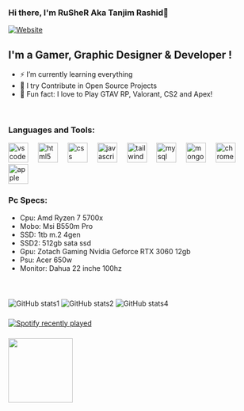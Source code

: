 ### Hi there, I'm RuSheR Aka Tanjim Rashid👋

[![Website](https://img.shields.io/website?label=Contact&style=for-the-badge&url=https%3A%2F%2Ffb.com/ALFAMAS)](https://tanjim.freewebhostmost.com/)

## I'm a Gamer, Graphic Designer & Developer !

- ⚡ I’m currently learning everything
- 🥅 I try Contribute in Open Source Projects
- 🌱 Fun fact: I love to Play GTAV RP, Valorant, CS2 and Apex!
<br />

### Languages and Tools:


<div align="left">
  <img src="https://cdn.jsdelivr.net/gh/devicons/devicon/icons/vscode/vscode-original.svg" height="40" alt="vscode logo"  />
  <img width="12" />
  <img src="https://cdn.jsdelivr.net/gh/devicons/devicon/icons/html5/html5-original.svg" height="40" alt="html5 logo"  />
  <img width="12" />
  <img src="https://cdn.jsdelivr.net/gh/devicons/devicon/icons/css3/css3-original.svg" height="40" alt="css logo"  />
  <img width="12" />
  <img src="https://cdn.jsdelivr.net/gh/devicons/devicon/icons/javascript/javascript-original.svg" height="40" alt="javascript logo"  />
  <img width="12" />
  <img src="https://cdn.jsdelivr.net/gh/devicons/devicon/icons/tailwindcss/tailwindcss-original-wordmark.svg" height="40" alt="tailwindcss logo"  />
  <img width="12" />
  <img src="https://cdn.jsdelivr.net/gh/devicons/devicon/icons/mysql/mysql-original.svg" height="40" alt="mysql logo"  />
  <img width="12" />
  <img src="https://cdn.jsdelivr.net/gh/devicons/devicon/icons/mongodb/mongodb-original.svg" height="40" alt="mongodb logo"  />
  <img width="12" />
  <img src="https://cdn.jsdelivr.net/gh/devicons/devicon/icons/chrome/chrome-original.svg" height="40" alt="chrome logo"  />
  <img width="12" />
  <img src="https://cdn.jsdelivr.net/gh/devicons/devicon/icons/apple/apple-original.svg" height="40" alt="apple logo"  />
</div>

### Pc Specs:

- Cpu: Amd Ryzen 7 5700x
- Mobo: Msi B550m Pro
- SSD: 1tb m.2 4gen
- SSD2: 512gb sata ssd
- Gpu: Zotach Gaming Nvidia Geforce RTX 3060 12gb
- Psu: Acer 650w 
- Monitor: Dahua 22 inche 100hz
<br />

###

![GitHub stats1](https://github-readme-stats.vercel.app/api?username=TBxRuSheR&hide_title=false&hide_rank=false&show_icons=true&include_all_commits=true&count_private=true&disable_animations=false&theme=dracula&locale=en&hide_border=false&order=1)
![GitHub stats2](https://github-readme-stats.vercel.app/api/top-langs?username=TBxRuSheR&locale=en&hide_title=false&layout=compact&card_width=320&langs_count=5&theme=dracula&hide_border=false&order=2)
![GitHub stats4](https://github-profile-trophy.vercel.app?username=TBxRuSheR&theme=dracula&column=-1&row=1&margin-w=8&margin-h=8&no-bg=false&no-frame=false&order=4)

###

<div align="left">
  <a href="https://open.spotify.com/user/3155kaqjimqgvi2unv74jqrzct4e">
    <img src="https://spotify-recently-played-readme.vercel.app/api?user=3155kaqjimqgvi2unv74jqrzct4e&count=3&unique=false" alt="Spotify recently played"  />
  </a>
</div>

###

<div align="left">
  <img height="130" src="https://i.pinimg.com/originals/06/66/9d/06669d0af1213c9577e65a5a83666bf9.gif"  />
</div>

###
